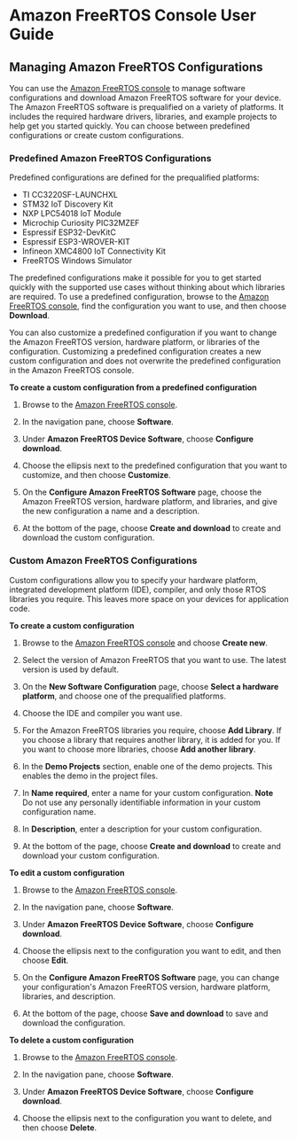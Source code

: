 # Amazon FreeRTOS Console User Guide<a name="freertos-ocw-ug"></a>

## Managing Amazon FreeRTOS Configurations<a name="freertos-manage-configurations"></a>

You can use the [Amazon FreeRTOS console](https://console.aws.amazon.com/freertos) to manage software configurations and download Amazon FreeRTOS software for your device\. The Amazon FreeRTOS software is prequalified on a variety of platforms\. It includes the required hardware drivers, libraries, and example projects to help get you started quickly\. You can choose between predefined configurations or create custom configurations\.

### Predefined Amazon FreeRTOS Configurations<a name="freertos-predefined-configurations"></a>

Predefined configurations are defined for the prequalified platforms:
+ TI CC3220SF\-LAUNCHXL
+ STM32 IoT Discovery Kit
+ NXP LPC54018 IoT Module
+ Microchip Curiosity PIC32MZEF
+ Espressif ESP32\-DevKitC
+ Espressif ESP3\-WROVER\-KIT
+ Infineon XMC4800 IoT Connectivity Kit
+ FreeRTOS Windows Simulator

The predefined configurations make it possible for you to get started quickly with the supported use cases without thinking about which libraries are required\. To use a predefined configuration, browse to the [Amazon FreeRTOS console](https://console.aws.amazon.com/freertos), find the configuration you want to use, and then choose **Download**\.

You can also customize a predefined configuration if you want to change the Amazon FreeRTOS version, hardware platform, or libraries of the configuration\. Customizing a predefined configuration creates a new custom configuration and does not overwrite the predefined configuration in the Amazon FreeRTOS console\.

**To create a custom configuration from a predefined configuration**

1. Browse to the [Amazon FreeRTOS console](https://console.aws.amazon.com/freertos)\.

1. In the navigation pane, choose **Software**\.

1. Under **Amazon FreeRTOS Device Software**, choose **Configure download**\.

1. Choose the ellipsis next to the predefined configuration that you want to customize, and then choose **Customize**\.

1. On the **Configure Amazon FreeRTOS Software** page, choose the Amazon FreeRTOS version, hardware platform, and libraries, and give the new configuration a name and a description\.

1. At the bottom of the page, choose **Create and download** to create and download the custom configuration\.

### Custom Amazon FreeRTOS Configurations<a name="freertos-custom-configurations"></a>

Custom configurations allow you to specify your hardware platform, integrated development platform \(IDE\), compiler, and only those RTOS libraries you require\. This leaves more space on your devices for application code\.

**To create a custom configuration**

1. Browse to the [Amazon FreeRTOS console](https://console.aws.amazon.com/freertos) and choose **Create new**\.

1. Select the version of Amazon FreeRTOS that you want to use\. The latest version is used by default\.

1. On the **New Software Configuration** page, choose **Select a hardware platform**, and choose one of the prequalified platforms\.

1. Choose the IDE and compiler you want use\.

1. For the Amazon FreeRTOS libraries you require, choose **Add Library**\. If you choose a library that requires another library, it is added for you\. If you want to choose more libraries, choose **Add another library**\.

1. In the **Demo Projects** section, enable one of the demo projects\. This enables the demo in the project files\.

1. In **Name required**, enter a name for your custom configuration\.
**Note**  
Do not use any personally identifiable information in your custom configuration name\.

1. In **Description**, enter a description for your custom configuration\.

1. At the bottom of the page, choose **Create and download** to create and download your custom configuration\.

**To edit a custom configuration**

1. Browse to the [Amazon FreeRTOS console](https://console.aws.amazon.com/freertos)\.

1. In the navigation pane, choose **Software**\.

1. Under **Amazon FreeRTOS Device Software**, choose **Configure download**\.

1. Choose the ellipsis next to the configuration you want to edit, and then choose **Edit**\.

1. On the **Configure Amazon FreeRTOS Software** page, you can change your configuration's Amazon FreeRTOS version, hardware platform, libraries, and description\.

1. At the bottom of the page, choose **Save and download** to save and download the configuration\.

**To delete a custom configuration**

1. Browse to the [Amazon FreeRTOS console](https://console.aws.amazon.com/freertos)\.

1. In the navigation pane, choose **Software**\.

1. Under **Amazon FreeRTOS Device Software**, choose **Configure download**\.

1. Choose the ellipsis next to the configuration you want to delete, and then choose **Delete**\.